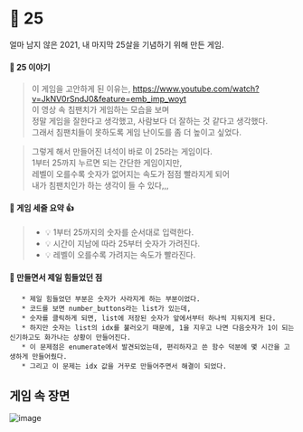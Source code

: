 # :star2: 25
 얼마 남지 않은 2021, 내 마지막 25살을 기념하기 위해 만든 게임.  

#### :small_orange_diamond: 25 이야기 
> 이 게임을 고안하게 된 이유는,
> https://www.youtube.com/watch?v=JkNV0rSndJ0&feature=emb_imp_woyt  
> 이 영상 속 침팬치가 게임하는 모습을 보며  
> 정말 게임을 잘한다고 생각했고, 사람보다 더 잘하는 것 같다고 생각했다.  
> 그래서 침팬치들이 못하도록 게임 난이도를 좀 더 높이고 싶었다.  

>그렇게 해서 만들어진 녀석이 바로 이 25라는 게임이다.  
>1부터 25까지 누르면 되는 간단한 게임이지만,  
>레벨이 오를수록 숫자가 없어지는 속도가 점점 빨라지게 되어  
>내가 침팬치인가 하는 생각이 들 수 있다,,,  


#### :small_orange_diamond: 게임 세줄 요약 :+1:
> - 💡 1부터 25까지의 숫자를 순서대로 입력한다.
> - 💡 시간이 지남에 따라 25부터 숫자가 가려진다.
> - 💡 레벨이 오를수록 가려지는 속도가 빨라진다.   
   
     


#### :small_orange_diamond:  만들면서 제일 힘들었던 점
       * 제일 힘들었던 부분은 숫자가 사라지게 하는 부분이었다.  
       * 코드를 보면 number_buttons라는 list가 있는데,  
       * 숫자를 클릭하게 되면, list에 저장된 숫자가 앞에서부터 하나씩 지워지게 된다.  
       * 하지만 숫자는 list의 idx를 불러오기 때문에, 1을 지우고 나면 다음숫자가 1이 되는 신기하고도 화가나는 상황이 만들어진다.  
       * 이 문제점은 enumerate에서 발견되었는데, 편리하자고 쓴 함수 덕분에 몇 시간을 고생하게 만들어줬다.   
       * 그리고 이 문제는 idx 값을 거꾸로 만들어주면서 해결이 되었다.    
  
    
  
## 게임 속 장면
![image](https://user-images.githubusercontent.com/76839243/146950079-a76d693a-65e7-4899-b2c2-a136f4e5a557.png)


